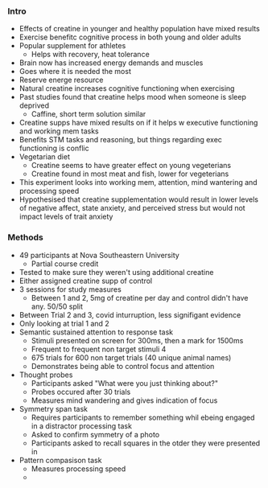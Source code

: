 ### Intro
- Effects of creatine in younger and healthy population have mixed results
- Exercise benefitc cognitive process in both young and older adults
- Popular supplement for athletes
	- Helps with recovery, heat tolerance
- Brain now has increased energy demands and muscles
- Goes where it is needed the most
- Reserve energe resource
- Natural creatine increases cognitive functioning when exercising
- Past studies found that creatine helps mood when someone is sleep deprived
	- Caffine, short term solution similar 
- Creatine supps have mixed results on if it helps w executive functioning and working mem tasks
-  Benefits STM tasks and reasoning, but things regarding exec functioning is conflic
- Vegetarian diet
	- Creatine seems to have greater effect on young vegeterians
	- Creatine found in most meat and fish, lower for vegeterians
- This experiment looks into working mem, attention, mind wantering and processing speed
- Hypothesised that creatine supplementation would result in lower levels of negative affect, state anxiety, and perceived stress but would not impact levels of trait anxiety

### Methods
- 49 participants at Nova Southeastern University
	- Partial course credit
- Tested to make sure they weren't using additional creatine
- Either assigned creatine supp of control
- 3 sessions for study measures
	- Between 1 and 2, 5mg of creatine per day and control didn't have any. 50/50 split
- Between Trial 2 and 3, covid inturruption, less signifigant evidence
- Only looking at trial 1 and 2
- Semantic sustained attention to response task
	- Stimuli presented on screen for 300ms, then a mark for 1500ms
	- Frequent to frequent non target stimuli 4
	- 675 trials for 600 non target trials (40 unique animal names)
	- Demonstrates being able to control focus and attention
- Thought probes
	- Participants asked "What were you just thinking about?"
	- Probes occured after 30 trials
	- Measures mind wandering and gives indication of focus
- Symmetry span task
	- Requires participants to remember something whil ebeing engaged in a distractor processing task
	- Asked to confirm symmetry of a photo
	- Participants asked to recall squares in the otder they were presented in
- Pattern compasison task
	- Measures processing speed
	- 